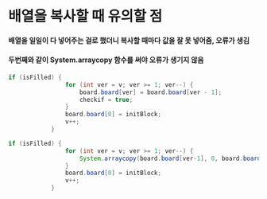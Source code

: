 # 배열을 복사할 때 유의할 점

#### 배열을 일일이 다 넣어주는 걸로 했더니 복사할 때마다 값을 잘 못 넣어줌, 오류가 생김
#### 두번째와 같이 System.arraycopy 함수를 써야 오류가 생기지 않음

```java
if (isFilled) {
                for (int ver = v; ver >= 1; ver--) {
                    board.board[ver] = board.board[ver - 1];
                    checkif = true;
                }
                board.board[0] = initBlock;
                v++;
            }
```
```java
if (isFilled) {
                for (int ver = v; ver >= 1; ver--) {
                    System.arraycopy(board.board[ver-1], 0, board.board[ver], 0, board.board[ver].length);
                }
                board.board[0] = initBlock;
                v++;
            }
```
